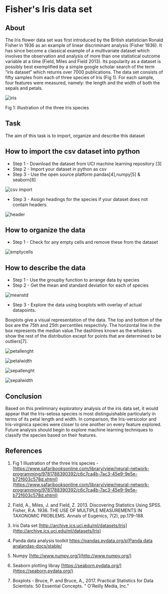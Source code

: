 # Fisher's Iris data set


## About 
The Iris flower data set was first introduced by the British statistician Ronald Fisher in 1936 as an example of linear discriminant analysis (Fisher 1936). It has since become a classical example of a multivariate dataset which involves the observation and analysis of more than one statistical outcome variable at a time (Field, Miles and Field 2013). Its popularity as a dataset is possibly best exemplified by a simple google scholar search of the term “iris dataset” which returns over 7000 publications. The data set consists of fifty samples from each of three species of Iris (Fig 1). For each sample, four features were measured, namely: the length and the width of both the sepals and petals.
 

![iris](Iris%20Image.jpg) 


Fig 1: Illustration of the three Iris species

## Task
The aim of this task is to import, organize and describe this dataset

## How to import the csv dataset into python 

* Step 1 - Download the dataset from UCI machine learning repository [3]  
* Step 2 - Import your dataset in python as csv
* Step 3 - Use the open source platform pandas[4],numpy[5] & seaborn[6] 

![csv import](csvimport.JPG)

* Step 3 - Assign headings for the species if your dataset does not contain headers.

![header](headings.JPG)

## How to organize the data 
* Step 1 - Check for any empty cells and remove these from the dataset 

![emptycells](missingdata.JPG)

## How to describe the data 

* Step 1 - Use the groupby function to arrange data by species 
* Step 2 - Get the mean and standard deviation for each of species  

![meanstd](descriptivestat.JPG)

* Step 3 - Explore the data using boxplots with overlay of actual datapoints. 

Boxplots give a visual representation of the data. The top and bottom of the box are the 75th and 25th percentiles respectivly. The horizontal line in the box represents the median value.The dashlines known as the whiskers show the rest of the distribution except for points that are determined to be outliers[7]. 

![petallenght](petallenght.JPG)  

![petalwidth](petalwidth.JPG)  

![sepallenght](sepalwidth.JPG) 

![sepalwidth](sepallenght.JPG)


## Conclusion 

Based on this preliminary exploratory analysis of the iris data set, it would appear that the Iris-setosa species is most distinguishable particularly in terms of its petal length and width. In comparison, the Iris-versicolor and Iris-virginica species were closer to one another on every feature explored. Future analysis should begin to explore machine learning techniques to classify the species based on their features.
















## References 

1. Fig 1 Illustration of the three Iris species - [https://www.safaribooksonline.com/library/view/neural-network-programming/9781788390392/c6c7ca4b-7ac3-45e9-9e5e-b72f603c578d.xhtml](https://www.safaribooksonline.com/library/view/neural-network-programming/9781788390392/c6c7ca4b-7ac3-45e9-9e5e-b72f603c578d.xhtml) 

2. Field, A., Miles, J. and Field, Z. 2013. Discovering Statistics Using SPSS.
Fisher, R.A. 1936. THE USE OF MULTIPLE MEASUREMENTS IN TAXONOMIC PROBLEMS. Annals of Eugenics, 7(2), pp.179–188. 

3. Iris Data set [http://archive.ics.uci.edu/ml/datasets/Iris](http://archive.ics.uci.edu/ml/datasets/Iris) 

4. Panda data analysis toolkit [https://pandas.pydata.org/p[Panda data analandas-docs/stable/](https://pandas.pydata.org/pandas-docs/stable/) 

5. Numpy [http://www.numpy.org/](http://www.numpy.org/) 

6. Seaborn plotting libray [https://seaborn.pydata.org/](https://seaborn.pydata.org/)

7. Boxplots - Bruce, P. and Bruce, A., 2017. Practical Statistics for Data Scientists: 50 Essential Concepts. " O'Reilly Media, Inc."
